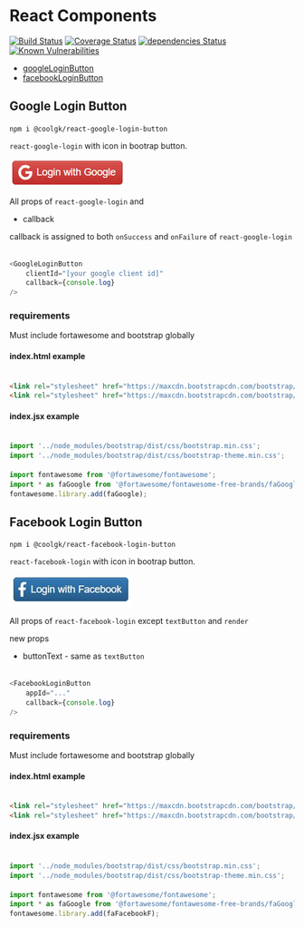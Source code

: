 # React Components

[![Build Status](https://travis-ci.org/coolgk/react-components.svg?branch=master)](https://travis-ci.org/coolgk/react-components) [![Coverage Status](https://coveralls.io/repos/github/coolgk/react-components/badge.svg?branch=master)](https://coveralls.io/github/coolgk/react-components?branch=master) [![dependencies Status](https://david-dm.org/coolgk/react-components/status.svg)](https://david-dm.org/coolgk/react-components) [![Known Vulnerabilities](https://snyk.io/test/github/coolgk/react-components/badge.svg)](https://snyk.io/test/github/coolgk/react-components)

- [googleLoginButton](./src/googleLoginButton/README.md)
- [facebookLoginButton](./src/facebookLoginButton/README.md)

## Google Login Button

`npm i @coolgk/react-google-login-button`

`react-google-login` with icon in bootrap button.

![button screenshot](https://raw.githubusercontent.com/coolgk/react-components/master/src/googleLoginButton/screenshot.jpg)

All props of `react-google-login` and

* callback

callback is assigned to both `onSuccess` and `onFailure` of `react-google-login`

```javascript

<GoogleLoginButton
    clientId="[your google client id]"
    callback={console.log}
/>

```

### requirements

Must include fortawesome and bootstrap globally

#### index.html example

```html

<link rel="stylesheet" href="https://maxcdn.bootstrapcdn.com/bootstrap/3.3.7/css/bootstrap.min.css" integrity="sha384-BVYiiSIFeK1dGmJRAkycuHAHRg32OmUcww7on3RYdg4Va+PmSTsz/K68vbdEjh4u" crossorigin="anonymous">
<link rel="stylesheet" href="https://maxcdn.bootstrapcdn.com/bootstrap/3.3.7/css/bootstrap-theme.min.css" integrity="sha384-rHyoN1iRsVXV4nD0JutlnGaslCJuC7uwjduW9SVrLvRYooPp2bWYgmgJQIXwl/Sp" crossorigin="anonymous">

```

#### index.jsx example

```javascript

import '../node_modules/bootstrap/dist/css/bootstrap.min.css';
import '../node_modules/bootstrap/dist/css/bootstrap-theme.min.css';

import fontawesome from '@fortawesome/fontawesome';
import * as faGoogle from '@fortawesome/fontawesome-free-brands/faGoogle';
fontawesome.library.add(faGoogle);

```
## Facebook Login Button

`npm i @coolgk/react-facebook-login-button`

`react-facebook-login` with icon in bootrap button.

![button screenshot](https://raw.githubusercontent.com/coolgk/react-components/master/src/facebookLoginButton/screenshot.jpg)

All props of `react-facebook-login` except `textButton` and `render`

new props

* buttonText - same as `textButton`

```javascript

<FacebookLoginButton
    appId="..."
    callback={console.log}
/>

```

### requirements

Must include fortawesome and bootstrap globally

#### index.html example

```html

<link rel="stylesheet" href="https://maxcdn.bootstrapcdn.com/bootstrap/3.3.7/css/bootstrap.min.css" integrity="sha384-BVYiiSIFeK1dGmJRAkycuHAHRg32OmUcww7on3RYdg4Va+PmSTsz/K68vbdEjh4u" crossorigin="anonymous">
<link rel="stylesheet" href="https://maxcdn.bootstrapcdn.com/bootstrap/3.3.7/css/bootstrap-theme.min.css" integrity="sha384-rHyoN1iRsVXV4nD0JutlnGaslCJuC7uwjduW9SVrLvRYooPp2bWYgmgJQIXwl/Sp" crossorigin="anonymous">

```

#### index.jsx example

```javascript

import '../node_modules/bootstrap/dist/css/bootstrap.min.css';
import '../node_modules/bootstrap/dist/css/bootstrap-theme.min.css';

import fontawesome from '@fortawesome/fontawesome';
import * as faGoogle from '@fortawesome/fontawesome-free-brands/faGoogle';
fontawesome.library.add(faFacebookF);

```
